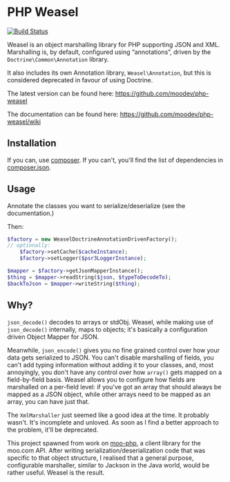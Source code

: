 PHP Weasel
==========
[![Build Status](https://travis-ci.org/moodev/php-weasel.png)](https://travis-ci.org/moodev/php-weasel)

Weasel is an object marshalling library for PHP supporting JSON and XML. Marshalling is, by default, configured using “annotations”, driven by the `Doctrine\Common\Annotation` library.

It also includes its own Annotation library, `Weasel\Annotation`, but this is considered deprecated in favour of using Doctrine.

The latest version can be found here: https://github.com/moodev/php-weasel

The documentation can be found here: https://github.com/moodev/php-weasel/wiki

Installation
------------

If you can, use [composer](http://getcomposer.org/). If you can't, you'll find the list of dependencies in [composer.json](./composer.json).

Usage
-----

Annotate the classes you want to serialize/deserialize (see the documentation.)

Then:
```php
$factory = new WeaselDoctrineAnnotationDrivenFactory();
// optionally:
    $factory->setCache($cacheInstance);
    $factory->setLogger($psr3LoggerInstance);

$mapper = $factory->getJsonMapperInstance();
$thing = $mapper->readString($json, $typeToDecodeTo);
$backToJson = $mapper->writeString($thing);
```
Why?
----
`json_decode()` decodes to arrays or stdObj. Weasel, while making use of `json_decode()` internally, maps to objects; it's basically a configuration driven Object Mapper for JSON.

Meanwhile, `json_encode()` gives you no fine grained control over how your data gets serialized to JSON. You can't disable marshalling of fields, you can't add typing information without adding it to your classes, and, most annoyingly, you don't have any control over how `array()` gets mapped on a field-by-field basis. Weasel allows you to configure how fields are marshalled on a per-field level: if you've got an array that should always be mapped as a JSON object, while other arrays need to be mapped as an array, you can have just that.

The `XmlMarshaller` just seemed like a good idea at the time. It probably wasn't. It's incomplete and unloved. As soon as I find a better approach to the problem, it'll be deprecated.

This project spawned from work on [moo-php](https://github.com/JonathanO/moo-php), a client library for the moo.com API. After writing serialization/deserialization code that was specific to that object structure, I realised that a general purpose, configurable marshaller, similar to Jackson in the Java world, would be rather useful. Weasel is the result.
